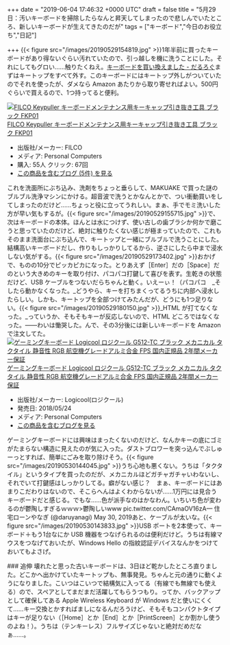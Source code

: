 
+++
date = "2019-06-04 17:46:32 +0000 UTC"
draft = false
title = "5月29日：汚いキーボードを掃除したらなんと昇天してしまったので悲しんでいたところ、新しいキーボードが生えてきたのだが"
tags = ["キーボード","今日のお役立ち","日記"]

+++
{{< figure src="/images/20190529154819.jpg"  >}}1年半前に買ったキーボードがあり得ないぐらい汚れていたので、引っ越しを機に洗うことにした。それにしてもグロい……触りたくねえ。[キーボードを買い換えました - だるろぐ](https://blog.daruyanagi.jp/entry/2017/10/25/171621)まずはキートップをすべて外す。このキーボードにはキートップ外しがついていたのでそれを使ったが、ダメなら Amazon あたりから取り寄せればよい。500円ぐらいで買えるので、1つ持ってると便利。<div class="hatena-asin-detail"><a href="http://www.amazon.co.jp/exec/obidos/ASIN/B0047MQJ4I/bestylesnet-22/"><img src="https://images-fe.ssl-images-amazon.com/images/I/31RsZHL66tL._SL160_.jpg" class="hatena-asin-detail-image" alt="FILCO Keypuller キーボードメンテナンス用キーキャップ引き抜き工具 ブラック FKP01" title="FILCO Keypuller キーボードメンテナンス用キーキャップ引き抜き工具 ブラック FKP01"/></a><div class="hatena-asin-detail-info"><a href="http://www.amazon.co.jp/exec/obidos/ASIN/B0047MQJ4I/bestylesnet-22/">FILCO Keypuller キーボードメンテナンス用キーキャップ引き抜き工具 ブラック FKP01</a><ul><li><span class="hatena-asin-detail-label">出版社/メーカー:</span> FILCO</li><li><span class="hatena-asin-detail-label">メディア:</span> Personal Computers</li><li><span class="hatena-asin-detail-label">購入</span>: 55人 <span class="hatena-asin-detail-label">クリック</span>: 67回</li><li><a href="http://d.hatena.ne.jp/asin/B0047MQJ4I/bestylesnet-22" target="_blank">この商品を含むブログ (5件) を見る</a></li></ul></div><div class="hatena-asin-detail-foot"></div></div>これを洗面所にぶち込み、洗剤をちょっと垂らして、MAKUAKE で買った謎のブルブル洗浄マシンにかける。超音波で洗うとかなんとかで、つい衝動買いをしてしまったのだけど……ちょっと役に立ってうれしい。まぁ、手でモミ洗いした方が早い気もするが。{{< figure src="/images/20190529155715.jpg"  >}}で、次はキーボードの本体。ほんとは水につけず、使い古しの歯ブラシか何かで磨こうと思っていたのだけど、絶対に触りたくない感じが極まっていたので、これもそのまま洗面台にぶち込んで、キートップと一緒にブルブルで洗うことにした。結構高いキーボードだし、作りもしっかりしてるから、逆さにしたら中まで浸水しない気がする。{{< figure src="/images/20190529173402.jpg"  >}}おかげで、ものの10分でピッカピカになった。とりあえず［Enter］だの［Space］だのという大きめのキーを取り付け、パコパコ打鍵して喜びを表す。生乾きの状態だけど、USB ケーブルをつないだらちゃんと動く。いえーぃ！（パコパコ　_そしたら動かなくなった。_どうやら、キーを打ちまくってるうちに内部へ浸水したらしい。しかも、キートップを全部つけてみたんだが、どうにも1つ足りない。{{< figure src="/images/20190529180150.jpg"  >}}_HTML が打てなくなった。_っていうか、そもそもキーが反応しないので、HTML どころではなくなった。――わいは慟哭した。んで、その3分後には新しいキーボードを Amazon で注文してた。<div class="hatena-asin-detail"><a href="http://www.amazon.co.jp/exec/obidos/ASIN/B07CL42YK6/bestylesnet-22/"><img src="https://images-fe.ssl-images-amazon.com/images/I/41BroEKw3eL._SL160_.jpg" class="hatena-asin-detail-image" alt="ゲーミングキーボード Logicool ロジクール G512-TC ブラック メカニカル タクタイル 静音性 RGB 航空機グレードアルミ合金 FPS 国内正規品 2年間メーカー保証" title="ゲーミングキーボード Logicool ロジクール G512-TC ブラック メカニカル タクタイル 静音性 RGB 航空機グレードアルミ合金 FPS 国内正規品 2年間メーカー保証"/></a><div class="hatena-asin-detail-info"><a href="http://www.amazon.co.jp/exec/obidos/ASIN/B07CL42YK6/bestylesnet-22/">ゲーミングキーボード Logicool ロジクール G512-TC ブラック メカニカル タクタイル 静音性 RGB 航空機グレードアルミ合金 FPS 国内正規品 2年間メーカー保証</a><ul><li><span class="hatena-asin-detail-label">出版社/メーカー:</span> Logicool(ロジクール)</li><li><span class="hatena-asin-detail-label">発売日:</span> 2018/05/24</li><li><span class="hatena-asin-detail-label">メディア:</span> Personal Computers</li><li><a href="http://d.hatena.ne.jp/asin/B07CL42YK6/bestylesnet-22" target="_blank">この商品を含むブログを見る</a></li></ul></div><div class="hatena-asin-detail-foot"></div></div>ゲーミングキーボードには興味はまったくないのだけど、なんかキーの底にゴミがたまらない構造に見えたのが気に入った。ダストブロワーを突っ込んでぶしゅーっとすれば、簡単にごみを取り除けそう。{{< figure src="/images/20190530144045.jpg"  >}}うち心地も悪くない。うちは「タクタイル」というタイプを買ったのだが、メカニカルほどガチャガチャいわないし、それでいて打鍵感はしっかりしてる。癖がない感じ？　まぁ、キーボードにはあまりこだわりはないので、そこらへんはよくわからないが……1万円には見合うキーボードだと感じる。でもな……色が派手なのはかなわん。いちいち色が変わるのが鬱陶しすぎるｗｗｗ>鬱陶しいwww pic.twitter.com/CAmaOV16zA— 住宅ローンやなぎ (@daruyanagi) May 30, 2019<script async="" src="https://platform.twitter.com/widgets.js" charset="utf-8"></script>あと、ケーブルが太いな。{{< figure src="/images/20190530143833.jpg"  >}}USB ポートを2本使って、キーボード＋もう1台なにか USB 機器をつなげられるのは便利だけど。うちは有線マウスをつなげておいたが、Windows Hello の指紋認証デバイスなんかをつけておいてもよさげ。

<div class="section">
    ### 追伸
    壊れたと思った古いキーボードは、3日ほど乾かしたところ直りました。どこかへ出かけていたキートップも、無事発見。ちゃんと元の通りに動くようになりました。こいつはこいつで結構気に入ってる（有線でも無線でも使える）ので、スペアとしてまだまだ活躍してもらうつもり。ってか、バックアップとして確保してある Apple Wireless Keyboard が Windows だと使いにくくて……キー交換とかすればましになるんだろうけど、そもそもコンパクトタイプはキーが足りない（［Home］とか［End］とか［PrintScreen］とか割かし使うのよね！）。うちは（テンキーレス）フルサイズじゃないと絶対だめだなぁ……。

</div>

